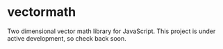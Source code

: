 # vectormath

Two dimensional vector math library for JavaScript. This project is under active development, so check back soon.

